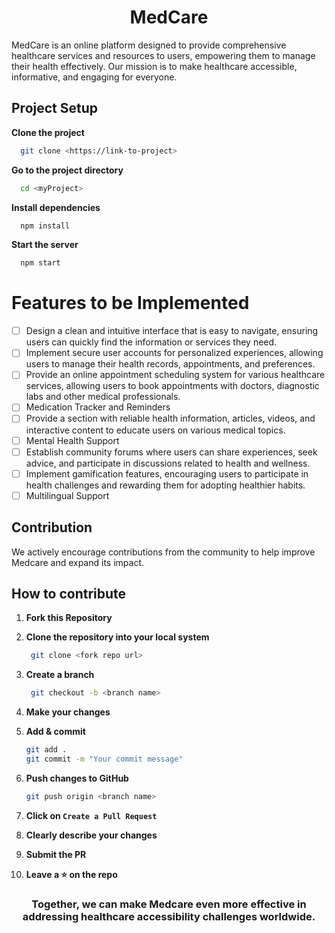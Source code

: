 <h1 align="center" > MedCare </h1> 

MedCare is an online platform designed to provide comprehensive healthcare services and resources to users, empowering them to manage their health effectively. Our mission is to make healthcare accessible, informative, and engaging for everyone.

## Project Setup

**Clone the project**

```bash
  git clone <https://link-to-project>
```

**Go to the project directory**

```bash
  cd <myProject>
```

**Install dependencies**

```bash
  npm install
```

**Start the server**

```bash
  npm start
```

# Features to be Implemented

- [ ] Design a clean and intuitive interface that is easy to navigate, ensuring users can quickly find the information or services they need.
- [ ]  Implement secure user accounts for personalized experiences, allowing users to manage their health records, appointments, and preferences.
- [ ] Provide an online appointment scheduling system for various healthcare services, allowing users to book appointments with doctors, diagnostic labs and other medical professionals.
- [ ] Medication Tracker and Reminders
- [ ] Provide a section with reliable health information, articles, videos, and interactive content to educate users on various medical topics.
- [ ] Mental Health Support
- [ ] Establish community forums where users can share experiences, seek advice, and participate in discussions related to health and wellness.
- [ ] Implement gamification features, encouraging users to participate in health challenges and rewarding them for adopting healthier habits.
- [ ] Multilingual Support

## Contribution

We actively encourage contributions from the community to help improve Medcare and expand its impact.

## How to contribute

1. **Fork this Repository**

2. **Clone the repository into your local system**
   ```bash
    git clone <fork repo url>
   ```
3. **Create a branch**
   ```bash
    git checkout -b <branch name>
   ```
4. **Make your changes**
5. **Add & commit**
    ```bash
    git add .
    git commit -m "Your commit message"
    ```
6. **Push changes to GitHub**
   ```bash
   git push origin <branch name>
   ```
7. **Click on `Create a Pull Request`**
8. **Clearly describe your changes**
9.  **Submit the PR**
10.  **Leave a ⭐ on the repo**


<h3 align="center" > Together, we can make Medcare even more effective in addressing healthcare accessibility challenges worldwide.</h3>
